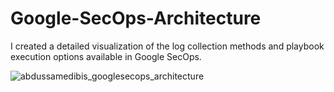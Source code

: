 # Google-SecOps-Architecture
I created a detailed visualization of the log collection methods and playbook execution options available in Google SecOps.


![abdussamedibis_googlesecops_architecture](https://github.com/user-attachments/assets/8242e218-b705-47ae-a465-74909655bb9b)
